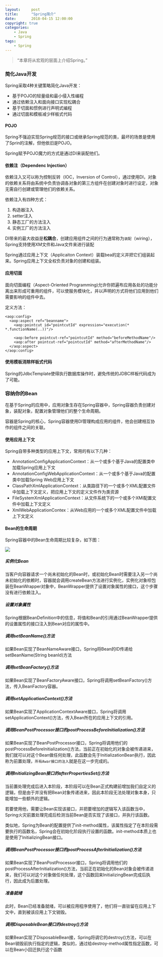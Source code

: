 ```yaml
---
layout:     post
title:      "Spring简介"
date:       2018-04-15 12:00:00
copyright: true
categories:
    - Java
    - Spring
tags:
    - Spring
---
```


> “本章将从宏观的层面上介绍Spring。”

### 简化Java开发

Spring采取4种关键策略简化Java开发：

+ 基于POJO的轻量级和最小侵入性编程
+ 通过依赖注入和面向接口实现松耦合
+ 基于切面和惯例进行声明式编程
+ 通过切面和模板减少样板式代码

<!-- more -->

#### POJO

Spring不强迫实现Spring规范的接口或继承Spring规范的类，最坏的场景是使用了Sprin的注解，但他依旧是POJO。

Spring赋予POJO魔力的方式是通过DI来装配他们。

#### 依赖注（Dependenc Injection）

依赖注入又可以称为控制反转（IOC，Inversion of Control），通过使用DI，对象的依赖关系将由系统中负责协调各对象的第三方组件在创建对象时进行设定，对象无需自行创建或管理他们的依赖关系。

依赖注入有四种方式：

1. 构造器注入
2. setter注入
3. 静态工厂的方法注入
4. 实例工厂的方法注入

DI带来的最大收益是**松耦合**，创建应用组件之间的行为通常称为`装配`（wiring），Spring支持使用XM文件和Java文件来进行装配

Spring通过应用上下文（Applicaiton Context）装载bea的定义并把它们组装起来。Spring应用上下文全权负责对象的创建和组装。

#### 应用切面

面向切面编程（Aspect-Oriented Programming)允许你把遍布应用各处的功能分离出来形成可重用的组件，可以使服务模块化，并以声明的方式将他们应用到他们需要影响的组件中去。

定义方法：

```
<aop:config>
  <aop:aspect ref="beanname">
    <aop:pointcut id="pointcutId" expression="execution(* *.functionName(..))"/>

    <aop:before pointcut-ref="pointcutId" method="beforeMethodName"/>
    <aop:after pointcut-ref="pointcutId" method="afterMethodName"/>
  </aop:aspect>
</aop:config>
```

#### 使用模板消除样板式代码

Spring的JdbcTemplate使得执行数据库操作时，避免传统的JDBC样板代码成为了可能。


### 容纳你的Bean

在基于Spring的应用中，应用对象生存在Spring容器中，Spring容器负责创建对象，装配对象，配置对象管理他们的整个生命周期。

容器是Spring的核心，Spring容器使用DI管理构成应用的组件，他会创建相互协作的组件之间的关联。

#### 使用应用上下文

Spring自带多种类型的应用上下文，常用的有以下几种：

+ AnnotationConfigApplicationContext：从一个或多个基于Java的配置类中加载Spring应用上下文
+ AnnotationConfigWebApplicationContext：从一个或多个基于Java的配置类中加载Spring Web应用上下文
+ ClassPathXmlApplicationContext：从类路径下的一个或多个XML配置文件中加载上下文定义，把应用上下文的定义文件作为类资源
+ FileSystemXmlApplicationContext：从文件系统下的一个或多个XMl配置文件中加载上下文定义
+ XmlWebApplicationContex：从Web应用的一个或多个XML配置文件中加载上下文定义

#### Bean的生命周期

Spring容器中的Bean生命周期比较复杂，如下图：

![](https://pic3.zhimg.com/80/754a34e03cfaa40008de8e2b9c1b815c_hd.jpg)

##### 实例化Bean

当客户向容器请求一个尚未初始化的Bean时，或初始化Bean时需要注入另一个尚未初始化的依赖时，容器就会调用createBean方法进行实例化，实例化对象呗包装在BeanWrapper对象中，BeanWrapper提供了设置对象属性的接口，这个步骤没有进行依赖注入。

##### 设置对象属性

Spring根据BeanDefinition中的信息，将值和Bean的引用通过BeanWrapper提供的设置属性的接口注入到Bean对应的属性中。

##### 调用setBeanName()方法

如果Bean实现了BeanNameAware接口，Spring将Bean的ID传递给setBeanName(String beanId)方法

##### 调用setBeanFactory()方法

如果Bean实现了BeanFactoryAware接口，Spring将调用setBeanFactory()方法，传入BeanFactory容器。

##### 调用setApplicationContext()方法

如果Bean实现了ApplicationContextAware接口，Spring将调用setApplicationContext()方法，传入Bean所在的应用上下文的引用。

##### 调用BeanPostProcessor接口的postProcessBeforeInitialization()方法

如果Bean实现了BeanPostProcessor接口，Spring将调用他们的postProcessBeforeInitialization()方法，当前正在初始化的对象会被传递进来，我们就可以对这个Bean做任何处理，此函数会先于InitializationBean执行，因此称为前置处理，`所有Awar接口的注入`就是在这一步完成的。

##### 调用InitializingBean接口的afterPropertiesSet()方法

当前置处理完成后进入本阶段，本阶段可以在Bean正式构建前增加我们自定义的逻辑，但是由于并没有把Bean对象传递进来，因此本阶段无法处理对象本身，只能增加一些额外的逻辑。

若要使用他，需要让Bean实现该接口，并把要增加的逻辑写入该函数当中，Spring火灾前置处理完成后检测当前Bean是否实现了该接口，并执行该函数。

类似地，Spring为Bean的配置提供了init-method属性，该属性指定了在本阶段需要执行的函数名，Spring会在初始化阶段执行设置的函数。init-method本质上也是使用了InitializingBean接口。

##### 调用BeanPostProcessor接口的postProcessAfterInitialization()方法

如果Bean实现了BeanPostProcessor接口，Spring将调用他们的postProcessAfterInitialization()方法，当前正在初始化的Bean对象会被传递进来，我们可以对这个对象做任何处理，这个函数回来InitializingBean完成后执行，因此成为后置处理。

##### 准备就绪

此时，Bean已经准备就绪，可以被应用程序使用了，他们将一直驻留在应用上下文中，直到被该应用上下文销毁。

##### 调用DisposableBean接口的destroy()方法

如果Bean实现了DisposableBean接，Spring将调它的destroy()方法，可以在Bean销毁前执行指定的逻辑，类似的，通过给destroy-method属性指定函数，可以在Bean小回迁执行这个函数
